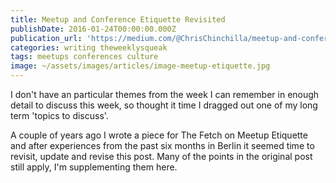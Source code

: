 ```yaml
---
title: Meetup and Conference Etiquette Revisited
publishDate: 2016-01-24T00:00:00.000Z
publication_url: 'https://medium.com/@ChrisChinchilla/meetup-and-conference-etiquette-revisited-29de1686ec29#.yxd9a5t8s'
categories: writing theweeklysqueak
tags: meetups conferences culture
image: ~/assets/images/articles/image-meetup-etiquette.jpg
---
```


I don't have an particular themes from the week I can remember in enough detail to discuss this week, so thought it time I dragged out one of my long term 'topics to discuss'.

A couple of years ago I wrote a piece for The Fetch on Meetup Etiquette and after experiences from the past six months in Berlin it seemed time to revisit, update and revise this post. Many of the points in the original post still apply, I'm supplementing them here.
